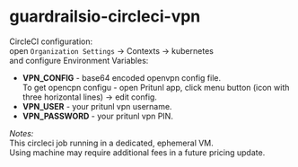 # guardrailsio-circleci-vpn

CircleCI configuration:  
open `Organization Settings` -> Contexts -> kubernetes  
and configure Environment Variables:  
- **VPN_CONFIG** - base64 encoded openvpn config file.  
  To get opencpn configu - open Pritunl app, click menu button (icon with three horizontal lines) -> edit config.
- **VPN_USER** - your pritunl vpn username.
- **VPN_PASSWORD** - your pritunl vpn PIN.

*Notes:*  
This circleci job running in a dedicated, ephemeral VM.  
Using machine may require additional fees in a future pricing update.  
